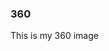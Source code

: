 ### 360

This is my 360 image
<script src="//360.vizor.io/scripts/embed.js" data-vizorurl="https://360.vizor.io/embed/v/drzv" ></script>
